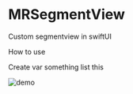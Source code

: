 # MRSegmentView
Custom segmentview in swiftUI

How to use

Create var something list this

 ![demo](https://user-images.githubusercontent.com/68275505/112741222-4d0aeb80-8fa1-11eb-8b1d-1ee071aeccb7.gif)
